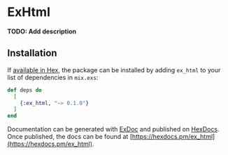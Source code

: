 # ExHtml

**TODO: Add description**

## Installation

If [available in Hex](https://hex.pm/docs/publish), the package can be installed
by adding `ex_html` to your list of dependencies in `mix.exs`:

```elixir
def deps do
  [
    {:ex_html, "~> 0.1.0"}
  ]
end
```

Documentation can be generated with [ExDoc](https://github.com/elixir-lang/ex_doc)
and published on [HexDocs](https://hexdocs.pm). Once published, the docs can
be found at [https://hexdocs.pm/ex_html](https://hexdocs.pm/ex_html).

